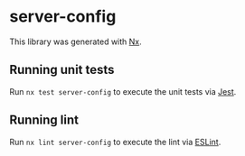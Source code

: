 # server-config

This library was generated with [Nx](https://nx.dev).

## Running unit tests

Run `nx test server-config` to execute the unit tests via [Jest](https://jestjs.io).

## Running lint

Run `nx lint server-config` to execute the lint via [ESLint](https://eslint.org/).

